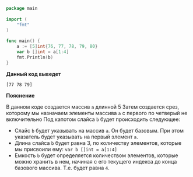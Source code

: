 ```go
package main
 
import (
    "fmt"
)
 
func main() {
    a := [5]int{76, 77, 78, 79, 80}
    var b []int = a[1:4]
    fmt.Println(b)
}
```

**Данный код выведет**

```
[77 78 79]
```
**Пояснение**

В данном коде создается массив `a` длинной 5
Затем создается срез, которому мы назначаем элементы массива `a` с первого по четверый не включительно
Под капотом слайса `b` будет происходить следующее:
- Слайс `b` будет указывать на массив `a`. Он будет базовым. При этом указатель будет указывать на первый элемент `a`.
- Длина слайса `b` будет равна 3, по количеству элементов, которые мы присвоили ему: `var b []int = a[1:4]`
- Емкость `b` будет определяется количеством элементов, которые можно хранить в нем, начиная с его текущего индекса до конца базового массива. Т.е. будет равна `4`.